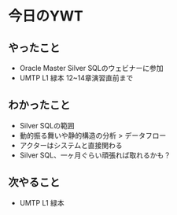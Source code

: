 # 今日のYWT

## やったこと

- Oracle Master Silver SQLのウェビナーに参加
- UMTP L1 緑本 12~14章演習直前まで

## わかったこと

- Silver SQLの範囲
- 動的振る舞いや静的構造の分析 > データフロー
- アクターはシステムと直接関わる
- Silver SQL、一ヶ月ぐらい頑張れば取れるかも？

## 次やること

- UMTP L1 緑本
